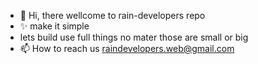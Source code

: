- 👋 Hi, there wellcome to rain-developers repo
- ✨ make it simple 
- lets build use full things no mater those are small or big
- 📫 How to reach us raindevelopers.web@gmail.com

<!---
rain-developers/rain-developers is a ✨ special ✨ repository because its `README.md` (this file) appears on your GitHub profile.
You can click the Preview link to take a look at your changes.
--->
